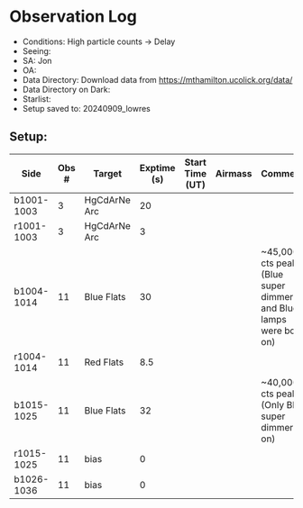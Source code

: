 # Observation Log

* Conditions: High particle counts -> Delay
* Seeing: 
* SA: Jon
* OA: 
* Data Directory: Download data from https://mthamilton.ucolick.org/data/
* Data Directory on Dark: 
* Starlist: 
* Setup saved to: 20240909_lowres

## Setup: 


| Side | Obs #     | Target    | Exptime (s) | Start Time (UT) | Airmass | Comments                                                   |
|------|-----------|-----------|-------------|-----------------|---------|------------------------------------------------------------|
|b1001-1003|3|HgCdArNe Arc      |20| |||
|r1001-1003|3|HgCdArNe Arc     |3| |||
|b1004-1014|11| Blue Flats |30| ||~45,000 cts peak (Blue super dimmer and Blue lamps were both on)|
|r1004-1014|11| Red Flats  |8.5| |||
|b1015-1025|11| Blue Flats |32| ||~40,000 cts peak (Only Blue super dimmer on)|
|r1015-1025|11|bias      |0| |||
|b1026-1036|11|bias      |0| |||


